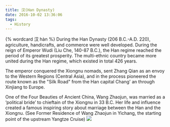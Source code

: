 ```yaml
---
title: 汉(Han Dynasty)
date: 2016-10-02 13:36:06
tags:
  - History
---
```

{% wordcard 汉 hàn %}
During the Han Dynasty (206 B.C.-A.D. 220), agriculture, handicrafts, and commerce were well developed. During the reign of Emperor Wudi (Liu Che, 140-87 B.C.), the Han regime reached the period of its greatest prosperity. The multi-ethnic country became more united during the Han regime, which existed in total 426 years.

The emperor conquered the Xiongnu nomads, sent Zhang Qian as an envoy to the Western Regions (Central Asia), and in the process pioneered the route known as the "Silk Road" from the Han capital Chang' an through Xinjiang to Europe.

One of the Four Beauties of Ancient China, Wang Zhaojun, was married as a ‘political bride’ to chieftain of the Xiongnu in 33 B.C. Her life and influence created a famous inspiring story about marriage between the Han and the Xiongnu. (See Former Residence of Wang Zhaojun in Yichang, the starting point of the upstream Yangtze Cruise)
![](http://www.sinaimg.cn/cj/2015/0421/U11471P31DT20150421071242.png)
